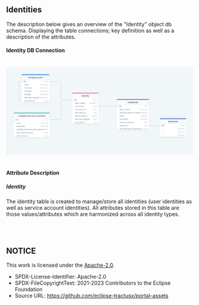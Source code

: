 ## Identities

The description below gives an overview of the "Identity" object db schema.
Displaying the table connections; key definition as well as a description of the attributes.

#### Identity DB Connection

<br>
<img width="978" alt="image" src="https://raw.githubusercontent.com/eclipse-tractusx/portal-assets/main/docs/static/db-schema-identity.png">

<br>
<br>

#### Attribute Description

##### Identity
The identity table is created to manage/store all identities (user identities as well as service account identities).
All attributes stored in this table are those values/attributes which are harmonized across all identity types.

<br>
<br>

## NOTICE

This work is licensed under the [Apache-2.0](https://www.apache.org/licenses/LICENSE-2.0).

- SPDX-License-Identifier: Apache-2.0
- SPDX-FileCopyrightText: 2021-2023 Contributors to the Eclipse Foundation
- Source URL: https://github.com/eclipse-tractusx/portal-assets

